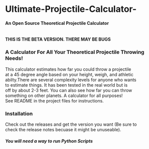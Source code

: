 # Ultimate-Projectile-Calculator-
<h4>An Open Source Theoretical Projectile Calculator</h4></br>
<strong>THIS IS THE BETA VERSION. THERE MAY BE BUGS</strong></br>

<h3>A Calculator For All Your Theoretical Projectile Throwing Needs!</h3>
This calculator estimates how far you could throw a projectile</br>
at a 45 degree angle based on your height, weigh, and athletic</br>
abilty.There are several complexity levels for anyone who wants</br>
to estimate things. It has been tested in the real world but is</br>
off by about 2-3 feet. You can also see how far you can throw</br>
something on other planets. A calculator for all purposes!</br>
See README in the project files for instructions.</br>

<h3>Installation</h3>
Check out the releases and get the version you want (Be sure to</br>
check the release notes becuase it might be unuseable).
<h5>You will need a way to run Python Scripts</h5>
